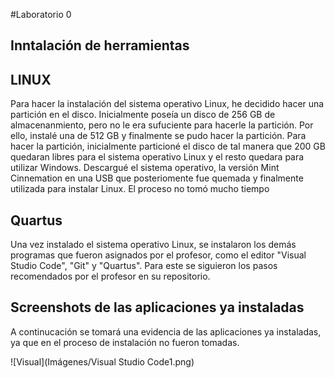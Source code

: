 #Laboratorio 0

## Inntalación de herramientas

## LINUX

Para hacer la instalación del sistema operativo Linux, he decidido hacer una partición en el disco. Inicialmente poseía un disco de 256 GB de almacenanmiento, pero no le era sufuciente para hacerle la partición. Por ello, instalé una de 512 GB y finalmente se pudo hacer la partición. Para hacer la partición, inicialmente particioné el disco de tal manera que 200 GB quedaran libres para el sistema operativo Linux y el resto quedara para utilizar Windows. Descargué el sistema operativo, la versión Mint Cinnemation en una USB que posteriomente fue quemada y finalmente utilizada para instalar Linux. El proceso no tomó mucho tiempo

## Quartus

Una vez instalado el sistema operativo Linux, se instalaron los demás programas que fueron asignados por el profesor, como el editor "Visual Studio Code", "Git" y "Quartus". Para este se siguieron los pasos recomendados por el profesor en su repositorio. 

## Screenshots de las aplicaciones ya instaladas

A continucación se tomará una evidencia de las aplicaciones ya instaladas, ya que en el proceso de instalación no fueron tomadas.

![Visual](Imágenes/Visual Studio Code1.png) 
